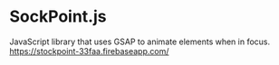 # SockPoint.js
JavaScript library that uses GSAP to animate elements when in focus.
https://stockpoint-33faa.firebaseapp.com/
